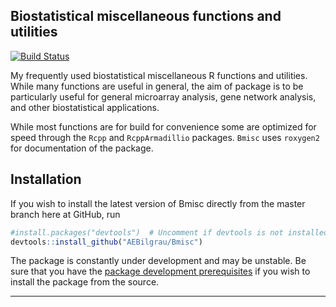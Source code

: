 
Biostatistical miscellaneous functions and utilities
----------------------------------------------------
[![Build Status](https://api.travis-ci.org/AEBilgrau/Bmisc.svg?branch=master)](https://travis-ci.org/AEBilgrau/Bmisc)

My frequently used biostatistical miscellaneous R functions and utilities. While many functions are useful in general, the aim of package is to be particularly useful for general microarray analysis, gene network analysis, and other biostatistical applications.

While most functions are for build for convenience some are optimized for speed through the `Rcpp` and `RcppArmadillio` packages. `Bmisc` uses `roxygen2` for documentation of the package.

## Installation
If you wish to install the latest version of Bmisc directly from the master branch here at GitHub, run 

```R
#install.packages("devtools")  # Uncomment if devtools is not installed
devtools::install_github("AEBilgrau/Bmisc")
```

The package is constantly under development and may be unstable. Be sure that you have the [package development prerequisites](http://www.rstudio.com/ide/docs/packages/prerequisites) if you wish to install the package from the source.

---
